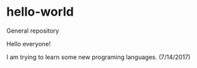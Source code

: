 # hello-world
General repository

Hello everyone!

I am trying to learn some new programing languages. (7/14/2017)
